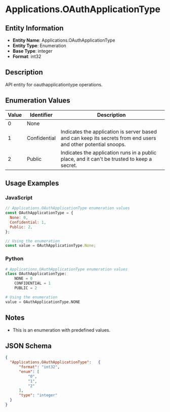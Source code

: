 # Applications.OAuthApplicationType

## Entity Information
- **Entity Name**: Applications.OAuthApplicationType
- **Entity Type**: Enumeration
- **Base Type**: integer
- **Format**: int32

## Description
API entity for oauthapplicationtype operations.

## Enumeration Values

| Value | Identifier | Description |
|-------|------------|-------------|
| 0 | None |  |
| 1 | Confidential | Indicates the application is server based and can keep its secrets from end users and other potential snoops. |
| 2 | Public | Indicates the application runs in a public place, and it can't be trusted to keep a secret. |

## Usage Examples

### JavaScript
```javascript
// Applications.OAuthApplicationType enumeration values
const OAuthApplicationType = {
  None: 0,
  Confidential: 1,
  Public: 2,
};

// Using the enumeration
const value = OAuthApplicationType.None;
```

### Python
```python
# Applications.OAuthApplicationType enumeration values
class OAuthApplicationType:
    NONE = 0
    CONFIDENTIAL = 1
    PUBLIC = 2

# Using the enumeration
value = OAuthApplicationType.NONE
```

## Notes
- This is an enumeration with predefined values.

## JSON Schema
```json
{
  "Applications.OAuthApplicationType":   {
      "format": "int32",
      "enum": [
          "0",
          "1",
          "2"
      ],
      "type": "integer"
  }
}
```
